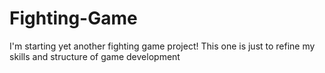 # Fighting-Game
I'm starting yet another fighting game project! This one is just to refine my skills and structure of game development
